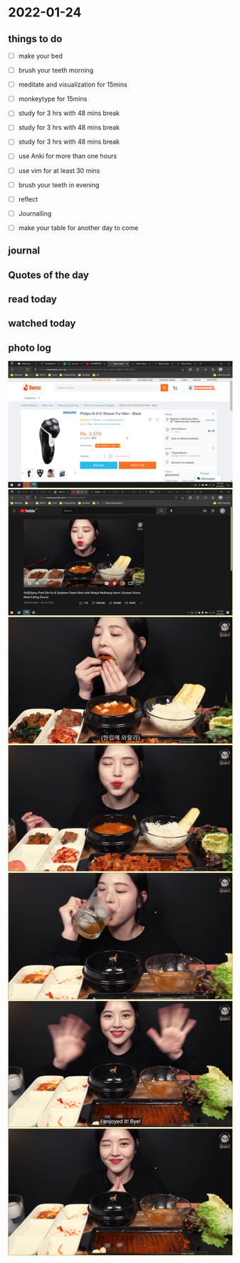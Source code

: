 # 2022-01-24

## things to do 

- [ ] make your bed
- [ ] brush your teeth morning
- [ ] meditate and visualization for 15mins
- [ ] monkeytype for 15mins


- [ ] study for 3 hrs with 48 mins break
- [ ] study for 3 hrs with 48 mins break
- [ ] study for 3 hrs with 48 mins break


- [ ] use Anki for more than one hours 
- [ ] use vim for at least 30 mins 


- [ ] brush your teeth in evening
- [ ] reflect
- [ ] Journalling
- [ ] make your table for another day to come 

## journal 

## Quotes of the day  

## read today 

## watched today 

## photo log


!["image"](./media/2022-01-24__09_12_12.png)
!["image"](./media/2022-01-24__15_35_53.png)
!["image"](./media/2022-01-24__15_37_12.png)
!["image"](./media/2022-01-24__15_40_02.png)
!["image"](./media/2022-01-24__18_37_12.png)
!["image"](./media/2022-01-24__18_37_21.png)
!["image"](./media/2022-01-24__18_37_22.png)
